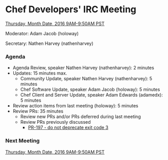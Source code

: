 # Chef Developers' IRC Meeting

[Thursday, Month Date, 2016 9AM-9:50AM PST](http://everytimezone.com/#2016-4-14,240,cn3)

Moderator:  Adam Jacob (holoway)

Secretary:  Nathen Harvey (nathenharvey)

### Agenda
* Agenda Review, speaker Nathen Harvey (nathenharvey): 2 minutes
* Updates: 15 minutes max.
  * Community Update, speaker Nathen Harvey (nathenharvey): 5 minutes
  * Chef Software Update, speaker Adam Jacob (holoway): 5 minutes
  * Chef Client and Server Update, speaker Adam Edwards (adamedx): 5 minutes
* Review action items from last meeting (holoway): 5 minutes
* Review PRs:  35 minutes
  * Review new PRs and/or PRs deferred during last meeting
  * Review PRs previously discussed
    * [PR-197 - do not deprecate exit code 3](https://github.com/chef/chef-rfc/pull/197)

### Next Meeting

[Thursday, Month Date, 2016 9AM-9:50AM PST](http://everytimezone.com/#2016-4-14,240,cn3)
